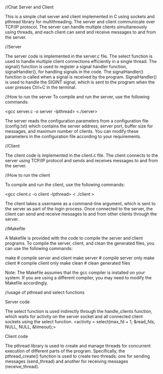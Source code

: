 //Chat Server and Client

This is a simple chat server and client implemented in C using sockets and pthread library for multithreading. The server and client communicate over TCP/IP protocol. The server can handle multiple clients simultaneously using threads, and each client can send and receive messages to and from the server.

//Server

The server code is implemented in the server.c file. The select function is used to handle multiple client connections efficiently in a single thread.
The signal() function is used to register a signal handler function, signalHandler(), for handling signals in the code. The signalHandler() function is called when a signal is received by the program. SignalHandler() is used to handle the SIGINT signal, which is sent to the program when the user presses Ctrl+C in the terminal.

//How to run the server
To compile and run the server, use the following commands:

<gcc server.c -o server -lpthread>
<./server>

The server reads the configuration parameters from a configuration file (config.txt) which contains the server address, server port, buffer size for messages, and maximum number of clients. You can modify these parameters in the configuration file according to your requirements.

//Client

The client code is implemented in the client.c file. The client connects to the server using TCP/IP protocol and sends and receives messages to and from the server.

//How to run the client

To compile and run the client, use the following commands:

<gcc client.c -o client -lpthread>
< ./client <username> >

The client takes a username as a command-line argument, which is sent to the server as part of the login process. Once connected to the server, the client can send and receive messages to and from other clients through the server.

//Makefile

A Makefile is provided with the code to compile the server and client programs. To compile the server, client, and clean the generated files, you can use the following commands:

make            # compile server and client
make server     # compile server only
make client     # compile client only
make clean      # clean generated files

Note: The Makefile assumes that the gcc compiler is installed on your system. If you are using a different compiler, you may need to modify the Makefile accordingly.

//usage of pthread and select functions

Server code

 The select function is used indirectly through the handle_clients function, which waits for activity on the server socket and all connected client sockets using the select function.
 <activity = select(max_fd + 1, &read_fds, NULL, NULL, &timeout);>

Client code

The pthread library is used to create and manage threads for concurrent execution of different parts of the program. Specifically, the pthread_create() function is used to create two threads: one for sending messages (send_thread) and another for receiving messages (receive_thread).



 